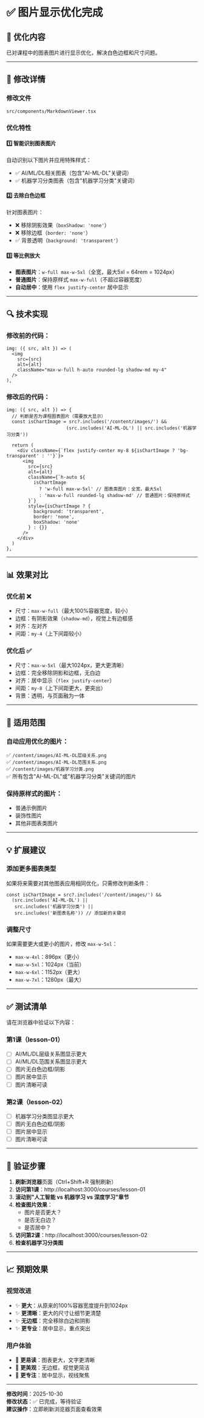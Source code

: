 # ✅ 图片显示优化完成

## 🎨 优化内容

已对课程中的图表图片进行显示优化，解决白色边框和尺寸问题。

---

## 📝 修改详情

### 修改文件
`src/components/MarkdownViewer.tsx`

### 优化特性

#### 1️⃣ 智能识别图表图片
自动识别以下图片并应用特殊样式：
- ✅ AI/ML/DL相关图表（包含"AI-ML-DL"关键词）
- ✅ 机器学习分类图表（包含"机器学习分类"关键词）

#### 2️⃣ 去除白色边框
针对图表图片：
- ❌ 移除阴影效果（`boxShadow: 'none'`）
- ❌ 移除边框（`border: 'none'`）
- ✅ 背景透明（`background: 'transparent'`）

#### 3️⃣ 等比例放大
- **图表图片**：`w-full max-w-5xl`（全宽，最大5xl = 64rem = 1024px）
- **普通图片**：保持原样式 `max-w-full`（不超过容器宽度）
- **自动居中**：使用 `flex justify-center` 居中显示

---

## 🔍 技术实现

### 修改前的代码：
```tsx
img: ({ src, alt }) => (
  <img
    src={src}
    alt={alt}
    className="max-w-full h-auto rounded-lg shadow-md my-4"
  />
),
```

### 修改后的代码：
```tsx
img: ({ src, alt }) => {
  // 判断是否为课程图表图片（需要放大显示）
  const isChartImage = src?.includes('/content/images/') && 
                      (src.includes('AI-ML-DL') || src.includes('机器学习分类'))
  
  return (
    <div className={`flex justify-center my-8 ${isChartImage ? 'bg-transparent' : ''}`}>
      <img
        src={src}
        alt={alt}
        className={`h-auto ${
          isChartImage 
            ? 'w-full max-w-5xl' // 图表类图片：全宽，最大5xl
            : 'max-w-full rounded-lg shadow-md' // 普通图片：保持原样式
        }`}
        style={isChartImage ? { 
          background: 'transparent',
          border: 'none',
          boxShadow: 'none'
        } : {}}
      />
    </div>
  )
},
```

---

## 📊 效果对比

### 优化前 ❌
- 尺寸：`max-w-full`（最大100%容器宽度，较小）
- 边框：有阴影效果（`shadow-md`），视觉上有边框感
- 对齐：左对齐
- 间距：`my-4`（上下间距较小）

### 优化后 ✅
- 尺寸：`max-w-5xl`（最大1024px，更大更清晰）
- 边框：完全移除阴影和边框，无白边
- 对齐：居中显示（`flex justify-center`）
- 间距：`my-8`（上下间距更大，更突出）
- 背景：透明，与页面融为一体

---

## 🎯 适用范围

### 自动应用优化的图片：
✅ `/content/images/AI-ML-DL层级关系.png`  
✅ `/content/images/AI-ML-DL范围关系.png`  
✅ `/content/images/机器学习分类.png`  
✅ 所有包含"AI-ML-DL"或"机器学习分类"关键词的图片

### 保持原样式的图片：
- 普通示例图片
- 装饰性图片
- 其他非图表类图片

---

## 💡 扩展建议

### 添加更多图表类型
如果将来需要对其他图表应用相同优化，只需修改判断条件：

```tsx
const isChartImage = src?.includes('/content/images/') && 
  (src.includes('AI-ML-DL') || 
   src.includes('机器学习分类') ||
   src.includes('新图表名称')) // 添加新的关键词
```

### 调整尺寸
如果需要更大或更小的图片，修改 `max-w-5xl`：
- `max-w-4xl`：896px（更小）
- `max-w-5xl`：1024px（当前）
- `max-w-6xl`：1152px（更大）
- `max-w-7xl`：1280px（最大）

---

## ✅ 测试清单

请在浏览器中验证以下内容：

### 第1课（lesson-01）
- [ ] AI/ML/DL层级关系图显示更大
- [ ] AI/ML/DL范围关系图显示更大
- [ ] 图片无白色边框/阴影
- [ ] 图片居中显示
- [ ] 图片清晰可读

### 第2课（lesson-02）
- [ ] 机器学习分类图显示更大
- [ ] 图片无白色边框/阴影
- [ ] 图片居中显示
- [ ] 图片清晰可读

---

## 🔧 验证步骤

1. **刷新浏览器**页面（Ctrl+Shift+R 强制刷新）
2. **访问第1课**：http://localhost:3000/courses/lesson-01
3. **滚动到"人工智能 vs 机器学习 vs 深度学习"章节**
4. **检查图片效果**：
   - 图片是否更大？
   - 是否无白边？
   - 是否居中？
5. **访问第2课**：http://localhost:3000/courses/lesson-02
6. **检查机器学习分类图**

---

## 📈 预期效果

### 视觉改进
- ✨ **更大**：从原来的100%容器宽度提升到1024px
- ✨ **更清晰**：更大的尺寸让细节更清楚
- ✨ **无边框**：完全移除白边和阴影
- ✨ **更专业**：居中显示，重点突出

### 用户体验
- 📖 **更易读**：图表更大，文字更清晰
- 👀 **更美观**：无边框，视觉更简洁
- 🎯 **更专注**：居中显示，视线聚焦

---

**修改时间**：2025-10-30  
**修改状态**：✅ 已完成，等待验证  
**建议操作**：立即刷新浏览器页面查看效果

